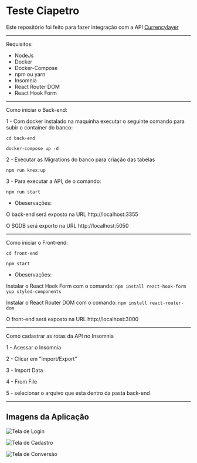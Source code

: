# Teste Ciapetro

Este repositório foi feito para fazer integração com a API [Currencylayer](https://currencylayer.com/)

----

Requisitos:

* NodeJs
* Docker
* Docker-Compose
* npm ou yarn
* Insomnia
* React Router DOM
* React Hook Form

---

Como iniciar o Back-end:

1 - Com docker instalado na maquinha executar o seguinte comando para subir o container do banco:

```cd back-end```

```docker-compose up -d```

2 - Executar as Migrations do banco para criação das tabelas

```npm run knex:up```

3 - Para executar a API, de o comando:

```npm run start```

 - Obeservações:<br/>

O back-end será exposto na URL http://localhost:3355

O SGDB será exporto na URL http://localhost:5050

---

Como iniciar o Front-end:

```cd front-end```

```npm start```

- Obeservações:<br/>

Instalar o React Hook Form com o comando: ```npm install react-hook-form yup styled-components```

Instalar o React Router DOM com o comando: ```npm install react-router-dom```

O front-end será exposto na URL http://localhost:3000
___

Como cadastrar as rotas da API no Insomnia

1 - Acessar o Insomnia

2 - Clicar em "Import/Export"

3 - Import Data

4 - From File

5 - selecionar o arquivo que esta dentro da pasta back-end

---

## Imagens da Aplicação

![Tela de Login](https://github.com/jaocordeiro/Conversion_Coin/blob/master/Captura%20de%20Tela%202021-03-18%20a%CC%80s%2014.10.13.png)

![Tela de Cadastro](https://github.com/jaocordeiro/Conversion_Coin/blob/master/Captura%20de%20Tela%202021-03-18%20a%CC%80s%2014.10.47.png)

![Tela de Conversão](https://github.com/jaocordeiro/Conversion_Coin/blob/master/Captura%20de%20Tela%202021-03-18%20a%CC%80s%2014.11.05.png)

